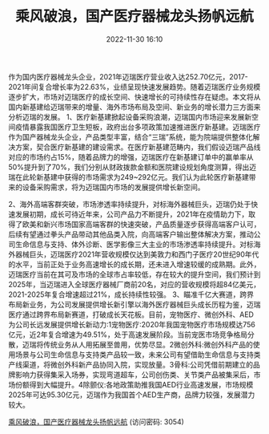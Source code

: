 ﻿---
title: 乘风破浪，国产医疗器械龙头扬帆远航
date: 2022-11-30 16:10
tags:
- 迈瑞医疗
updated: 1970-01-01 08:00:00
---

作为国内医疗器械龙头企业，2021年迈瑞医疗营业收入达252.70亿元，2017-2021年间复合增长率为22.63%，业绩呈现快速发展趋势。随着迈瑞医疗业务规模逐步扩大，市场对迈瑞医疗的成长空间、快速增长的可持续性存在疑虑。本文将从国内新基建给迈瑞带来的增量、海外市场布局及空间、新业务的增长潜力三方面来分析迈瑞的发展。
1、医疗新基建掀起设备采购浪潮，迈瑞国内市场迎来发展新空间疫情暴露我国医疗卫生短板，政府出台多项政策加速推进医疗新基建。迈瑞医疗作为国产器械龙头企业，产品类型丰富，结合“三瑞”系统，能为院端提供整体化解决方案，契合医疗新基建的建设需求。在医疗新基建范畴内，我们假设迈瑞产品线对应的市场约占15%，随着品牌力的增强，迈瑞医疗在新基建订单中的赢单率从50%提升到了70%，我们分别从财政拨款金额和医院建设规划角度测算，得出迈瑞在此轮新基建中获得的市场需求为249~292亿元。我们认为此轮医疗新基建带来的设备采购需求，将为迈瑞国内市场的发展提供增长新空间。
<!-- more -->
2、海外高端客群突破，市场渗透率持续提升，对标海外器械巨头，迈瑞仍处于快速发展初期，成长可待近年来，公司产品力不断提升，2021年在疫情助力下，取得了欧美和新兴市场国家高端客群的快速突破，产品质量逐步获得高端客户认可，后续有望通过拳头产品带动其他品类入院，向高端客户输出整体解决方案，推动公司生命信息与支持、体外诊断、医学影像三大主业的市场渗透率持续提升。对标海外器械巨头，迈瑞医疗2021年营收规模仅达到美敦力和西门子医疗20世纪90年代的水平，当前正处于业务高速增长的成长期，还未进入增速较缓的成熟期。此外，迈瑞医疗当前在其可及市场的全球市占率较低，存在较大的提升空间，我们预计到2025年，当迈瑞进入全球医疗器械厂商前20名，对应的营收规模将超84亿美元，2021-2025年复合增速超过21%，成长持续性较强。
3、瞄准千亿大赛道，跨界布局新业务，为公司发展提供增长新引擎以海外医疗器械巨头成长历程为鉴，迈瑞医疗通过跨界布局新赛道，打破成长天花板。目前，宠物医疗、微创外科、AED为公司长远发展提供增长新动力:1宠物医疗:2020年我国宠物医疗市场规模达756亿元，近2年复合增速为49.51%，处于高速发展阶段。当前宠医市场竞争格局分散，迈瑞将传统业务从人用拓展至兽用，优势尽显。2微创外科:微创外科产品的使用场景与公司生命信息与支持类产品较一致，未来公司有望借助生命信息与支持类产线渠道，将微创外科新产品协同入院，实现放量。3骨科:公司凭借前期建立的品牌影响力获得集采入场券，实现弯道超车，公司创伤类、关节类产品被集采后，市场份额得到大幅提升。4除颤仪:各地政策助推我国AED行业高速发展，市场规模2025年可达95.30亿元，迈瑞作为我国首个AED生产商，品牌力较强，发展潜力较大。

[乘风破浪，国产医疗器械龙头扬帆远航](https://url12.ctfile.com/f/3948612-738823114-cfc730?p=3054)
(访问密码: 3054)

